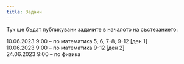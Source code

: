 ```yaml
---
title: Задачи
---
```


Тук ще бъдат публикувани задачите в началото на състезанието:

10.06.2023 9:00 – по математика 5, 6, 7-8, 9-12 [ден 1]  
10.06.2023 9:00 – по математика 9-12 [ден 2]  
24.06.2023 9:00 – по физика